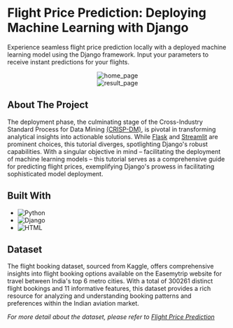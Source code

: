 # Flight Price Prediction: Deploying Machine Learning with Django

Experience seamless flight price prediction locally with a deployed machine learning model using the Django framework. Input your parameters to receive instant predictions for your flights.

<div style="text-align:center">
    <img src="https://github.com/izzad2413/django_project/assets/88135216/3a507dd1-8882-4565-93ba-b74f7b5d2bc1" alt="home_page">
</div>

<div style="text-align:center">
    <img src="https://github.com/izzad2413/django_project/assets/88135216/7c22c23c-3161-4df0-b051-543e1f5b8149" alt="result_page">
</div>

## About The Project

The deployment phase, the culminating stage of the Cross-Industry Standard Process for Data Mining [(CRISP-DM)](https://en.wikipedia.org/wiki/Cross-industry_standard_process_for_data_mining), is pivotal in transforming analytical insights into actionable solutions. While [Flask](https://flask.palletsprojects.com/en/3.0.x/) and [Streamlit](https://streamlit.io/) are prominent choices, this tutorial diverges, spotlighting Django's robust capabilities. With a singular objective in mind – facilitating the deployment of machine learning models – this tutorial serves as a comprehensive guide for predicting flight prices, exemplifying Django's prowess in facilitating sophisticated model deployment.

## Built With

* ![Python](https://img.shields.io/badge/Python-%233776AB?style=for-the-badge&logo=python&logoColor=3776AB&labelColor=black)
* ![Django](https://img.shields.io/badge/Django-%23092E20?style=for-the-badge&logo=django&logoColor=%23092E20&labelColor=black)
* ![HTML](https://img.shields.io/badge/HTML-%23E34F26?style=for-the-badge&logo=html&logoColor=%23E34F26&labelColor=black)

## Dataset

The flight booking dataset, sourced from Kaggle, offers comprehensive insights into flight booking options available on the Easemytrip website for travel between India's top 6 metro cities. With a total of 300261 distinct flight bookings and 11 informative features, this dataset provides a rich resource for analyzing and understanding booking patterns and preferences within the Indian aviation market. 

_For more detail about the dataset, please refer to [Flight Price Prediction](https://www.kaggle.com/datasets/shubhambathwal/flight-price-prediction)_
